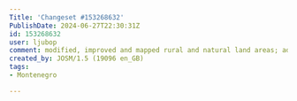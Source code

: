 ```yaml
---
Title: 'Changeset #153268632'
PublishDate: 2024-06-27T22:30:31Z
id: 153268632
user: ljubop
comment: modified, improved and mapped rural and natural land areas; added roads and tracks
created_by: JOSM/1.5 (19096 en_GB)
tags:
- Montenegro

---
```

